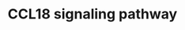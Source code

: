 ---
annotations:
- id: PW:0000003
  parent: signaling pathway
  type: Pathway Ontology
  value: signaling pathway
authors:
- Keshav
- Egonw
- Eweitz
- AlexanderPico
citedin:
- link: PMC8891403
  title: 'A multi-cellular molecular signaling and functional network map of C–C motif
    chemokine ligand 18 (CCL18): a chemokine with immunosuppressive and pro-tumor
    functions (2021)'
description: 'A multi-cellular molecular signaling and functional network map of C-C
  Motif Chemokine Ligand 18 (CCL18): A chemokine with immunosuppressive and pro-tumor
  function'
last-edited: 2023-05-01
ndex: e3b00d31-5c74-11ec-b3be-0ac135e8bacf
organisms:
- Homo sapiens
redirect_from:
- /index.php/Pathway:WP5097
- /instance/WP5097
- /instance/WP5097_r126447
revision: r126447
schema-jsonld:
- '@context': https://schema.org/
  '@id': https://wikipathways.github.io/pathways/WP5097.html
  '@type': Dataset
  creator:
    '@type': Organization
    name: WikiPathways
  description: 'A multi-cellular molecular signaling and functional network map of
    C-C Motif Chemokine Ligand 18 (CCL18): A chemokine with immunosuppressive and
    pro-tumor function'
  keywords:
  - ACTA2
  - AKT1
  - ANXA2
  - ARF6
  - ARNT
  - ASAP1
  - ASAP3
  - BMI1
  - CASP8
  - CCL18
  - CCL2
  - CCL3
  - CCR1
  - CCR2
  - CCR3
  - CCR4
  - CCR5
  - CCR6
  - CCR8
  - CDC25C
  - CDH1
  - CDH2
  - CDH5
  - CFL1
  - CHUK
  - COL1A1
  - COL1A2
  - CREB1
  - CXCL8
  - CXCR4
  - Ca++
  - ELMO1
  - EP300
  - EZR
  - FGF2
  - FN1
  - FOS
  - FZD4
  - GPER1
  - GSK3B
  - Histamine
  - IKBKB
  - IKBKG
  - IL10
  - IL15
  - IL6
  - ITGA5
  - ITGAL
  - ITGB1
  - ITGB2
  - ITPKB
  - JAK2
  - KAT2B
  - KIF5B
  - KITLG
  - LDHA
  - LDHB
  - LIMK1
  - LIN28A
  - LIN28B
  - MAD1L1
  - MAPK1
  - MAPK3
  - MAPK8
  - MAPK9
  - MMP2
  - MMP3
  - MTDH
  - MTOR
  - NFKBIA
  - NRAS
  - PIK3R1
  - PIK3R3
  - PIP2
  - PITPNM3
  - PLCG1
  - POU5F1
  - PRKCA
  - PRKCD
  - PRKCZ
  - PTEN
  - PTK2
  - PTK2B
  - RAC1
  - RELA
  - SMAD2
  - SMAD3
  - SNAI1
  - SNAI2
  - SP1
  - SRC
  - STAT3
  - TGFB1
  - TIMP1
  - TIMP2
  - TWIST1
  - VCAM1
  - VEGFA
  - VEGFC
  - VIM
  - ZEB1
  - ZEB2
  license: CC0
  name: CCL18 signaling pathway
seo: CreativeWork
title: CCL18 signaling pathway
wpid: WP5097
---